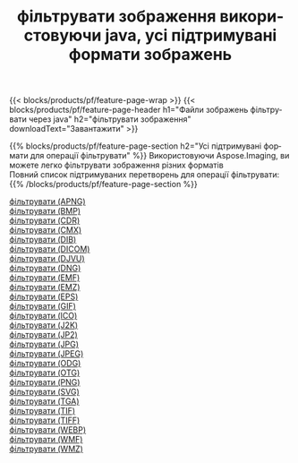 ﻿---
title: фільтрувати зображення використовуючи java, усі підтримувані формати зображень 
weight: 3920
url: /uk/java/filter 
lang: uk
langdirlevel: 2
locales: zh-hans,ja,it,ru,de,es,fr,nl,id,lt,pl,pt,vi,tr,ko,zh-hant,ar,hi,th,sv,cs,uk,he
description: Використовуючи Aspose.Imaging, ви можете легко фільтрувати зображення використовуючи  java
---

{{< blocks/products/pf/feature-page-wrap >}}
{{< blocks/products/pf/feature-page-header h1="Файли зображень фільтрувати через java" h2="фільтрувати зображення" downloadText="Завантажити" >}}


{{% blocks/products/pf/feature-page-section  h2="Усі підтримувані формати для операції фільтрувати" %}}
Використовуючи Aspose.Imaging, ви можете легко фільтрувати зображення різних форматів
<br/>
Повний список підтримуваних перетворень для операції фільтрувати:
{{% /blocks/products/pf/feature-page-section %}}
<div class="container-fluid productfamilypage bg-gray">
    <div class="convertypes bg-gray agp-content section">
        <div class="container">
		<div class="row other-converters">
		    <div class='col-md-2 other-converter remove-lp remove-rp'><a href="/imaging/uk/java/filter/apng" >фільтрувати (APNG)</a></div><div class='col-md-2 other-converter remove-lp remove-rp'><a href="/imaging/uk/java/filter/bmp" >фільтрувати (BMP)</a></div><div class='col-md-2 other-converter remove-lp remove-rp'><a href="/imaging/uk/java/filter/cdr" >фільтрувати (CDR)</a></div><div class='col-md-2 other-converter remove-lp remove-rp'><a href="/imaging/uk/java/filter/cmx" >фільтрувати (CMX)</a></div><div class='col-md-2 other-converter remove-lp remove-rp'><a href="/imaging/uk/java/filter/dib" >фільтрувати (DIB)</a></div><div class='col-md-2 other-converter remove-lp remove-rp'><a href="/imaging/uk/java/filter/dicom" >фільтрувати (DICOM)</a></div><div class='col-md-2 other-converter remove-lp remove-rp'><a href="/imaging/uk/java/filter/djvu" >фільтрувати (DJVU)</a></div><div class='col-md-2 other-converter remove-lp remove-rp'><a href="/imaging/uk/java/filter/dng" >фільтрувати (DNG)</a></div><div class='col-md-2 other-converter remove-lp remove-rp'><a href="/imaging/uk/java/filter/emf" >фільтрувати (EMF)</a></div><div class='col-md-2 other-converter remove-lp remove-rp'><a href="/imaging/uk/java/filter/emz" >фільтрувати (EMZ)</a></div><div class='col-md-2 other-converter remove-lp remove-rp'><a href="/imaging/uk/java/filter/eps" >фільтрувати (EPS)</a></div><div class='col-md-2 other-converter remove-lp remove-rp'><a href="/imaging/uk/java/filter/gif" >фільтрувати (GIF)</a></div><div class='col-md-2 other-converter remove-lp remove-rp'><a href="/imaging/uk/java/filter/ico" >фільтрувати (ICO)</a></div><div class='col-md-2 other-converter remove-lp remove-rp'><a href="/imaging/uk/java/filter/j2k" >фільтрувати (J2K)</a></div><div class='col-md-2 other-converter remove-lp remove-rp'><a href="/imaging/uk/java/filter/jp2" >фільтрувати (JP2)</a></div><div class='col-md-2 other-converter remove-lp remove-rp'><a href="/imaging/uk/java/filter/jpg" >фільтрувати (JPG)</a></div><div class='col-md-2 other-converter remove-lp remove-rp'><a href="/imaging/uk/java/filter/jpeg" >фільтрувати (JPEG)</a></div><div class='col-md-2 other-converter remove-lp remove-rp'><a href="/imaging/uk/java/filter/odg" >фільтрувати (ODG)</a></div><div class='col-md-2 other-converter remove-lp remove-rp'><a href="/imaging/uk/java/filter/otg" >фільтрувати (OTG)</a></div><div class='col-md-2 other-converter remove-lp remove-rp'><a href="/imaging/uk/java/filter/png" >фільтрувати (PNG)</a></div><div class='col-md-2 other-converter remove-lp remove-rp'><a href="/imaging/uk/java/filter/svg" >фільтрувати (SVG)</a></div><div class='col-md-2 other-converter remove-lp remove-rp'><a href="/imaging/uk/java/filter/tga" >фільтрувати (TGA)</a></div><div class='col-md-2 other-converter remove-lp remove-rp'><a href="/imaging/uk/java/filter/tif" >фільтрувати (TIF)</a></div><div class='col-md-2 other-converter remove-lp remove-rp'><a href="/imaging/uk/java/filter/tiff" >фільтрувати (TIFF)</a></div><div class='col-md-2 other-converter remove-lp remove-rp'><a href="/imaging/uk/java/filter/webp" >фільтрувати (WEBP)</a></div><div class='col-md-2 other-converter remove-lp remove-rp'><a href="/imaging/uk/java/filter/wmf" >фільтрувати (WMF)</a></div><div class='col-md-2 other-converter remove-lp remove-rp'><a href="/imaging/uk/java/filter/wmz" >фільтрувати (WMZ)</a></div>
                </div>
        </div>
    </div>
</div>
<br/>
